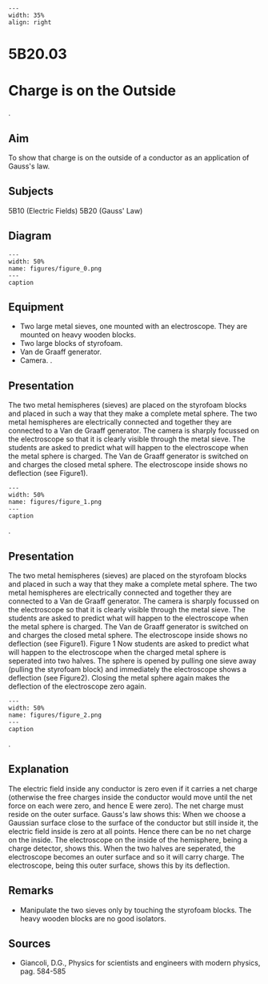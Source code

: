 
```{figure} /figures/busy.png
---
width: 35%
align: right
```
# 5B20.03 
  # Charge is on the Outside 
 .   
  
## Aim   
 To show that charge is on the outside of a conductor as an application of Gauss's law.    
  
## Subjects   
 5B10 (Electric Fields) 5B20 (Gauss' Law)   
  
## Diagram   
    
```{figure} figures/figure_0.png  
---  
width: 50%  
name: figures/figure_0.png  
---  
caption  
``` 
     
  
## Equipment   
 
 *  Two large metal sieves, one mounted with an electroscope. They are mounted on heavy wooden blocks. 
 *  Two large blocks of styrofoam. 
 *  Van de Graaff generator. 
 *  Camera. .
    
  
## Presentation   
 The two metal hemispheres (sieves) are placed on the styrofoam blocks and placed in such a way that they make a complete metal sphere. The two metal hemispheres are electrically connected and together they are connected to a Van de Graaff generator. The camera is sharply focussed on the electroscope so that it is clearly visible through the metal sieve. The students are asked to predict what will happen to the electroscope when the metal sphere is charged. The Van de Graaff generator is switched on and charges the closed metal sphere. The electroscope inside shows no deflection (see Figure1).    
```{figure} figures/figure_1.png  
---  
width: 50%  
name: figures/figure_1.png  
---  
caption  
``` 
 .    
  
## Presentation   
 The two metal hemispheres (sieves) are placed on the styrofoam blocks and placed in such a way that they make a complete metal sphere. The two metal hemispheres are electrically connected and together they are connected to a Van de Graaff generator. The camera is sharply focussed on the electroscope so that it is clearly visible through the metal sieve. The students are asked to predict what will happen to the electroscope when the metal sphere is charged. The Van de Graaff generator is switched on and charges the closed metal sphere. The electroscope inside shows no deflection (see Figure1).   Figure 1  Now students are asked to predict what will happen to the electroscope when the charged metal sphere is seperated into two halves. The sphere is opened by pulling one sieve away (pulling the styrofoam block) and immediately the electroscope shows a deflection (see Figure2). Closing the metal sphere again makes the deflection of the electroscope zero again.   
```{figure} figures/figure_2.png  
---  
width: 50%  
name: figures/figure_2.png  
---  
caption  
``` 
 .     
  
## Explanation   
 The electric field inside any conductor is zero even if it carries a net charge (otherwise the free charges inside the conductor would move until the net force on each were zero, and hence E were zero).  The net charge must reside on the outer surface. Gauss's law shows this: When we choose a Gaussian surface close to the surface of the conductor but still inside it, the electric field inside is zero at all points. Hence there can be no net charge on the inside. The electroscope on the inside of the hemisphere, being a charge detector, shows this. When the two halves are seperated, the electroscope becomes an outer surface and so it will carry charge. The electroscope, being this outer surface, shows this by its deflection.    
  
## Remarks   
 
 *  Manipulate the two sieves only by touching the styrofoam blocks. The heavy wooden blocks are no good isolators.
   
  
## Sources   
 
 *  Giancoli, D.G., Physics for scientists and engineers with modern physics, pag. 584-585
  